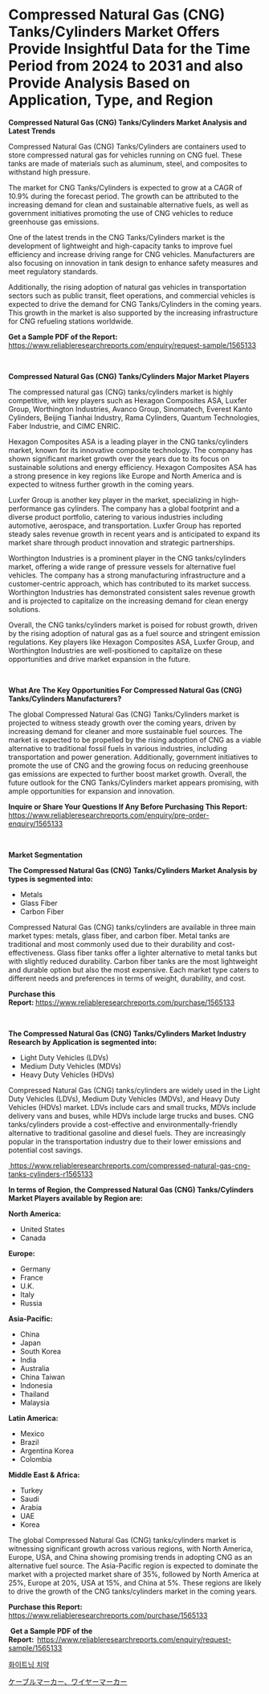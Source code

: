 <p><h1>Compressed Natural Gas (CNG) Tanks/Cylinders Market Offers Provide Insightful Data for the Time Period from 2024 to 2031 and also Provide Analysis Based on Application, Type, and Region</h1></p><p><strong>Compressed Natural Gas (CNG) Tanks/Cylinders Market Analysis and Latest Trends</strong></p>
<p><p>Compressed Natural Gas (CNG) Tanks/Cylinders are containers used to store compressed natural gas for vehicles running on CNG fuel. These tanks are made of materials such as aluminum, steel, and composites to withstand high pressure.</p><p>The market for CNG Tanks/Cylinders is expected to grow at a CAGR of 10.9% during the forecast period. The growth can be attributed to the increasing demand for clean and sustainable alternative fuels, as well as government initiatives promoting the use of CNG vehicles to reduce greenhouse gas emissions.</p><p>One of the latest trends in the CNG Tanks/Cylinders market is the development of lightweight and high-capacity tanks to improve fuel efficiency and increase driving range for CNG vehicles. Manufacturers are also focusing on innovation in tank design to enhance safety measures and meet regulatory standards.</p><p>Additionally, the rising adoption of natural gas vehicles in transportation sectors such as public transit, fleet operations, and commercial vehicles is expected to drive the demand for CNG Tanks/Cylinders in the coming years. This growth in the market is also supported by the increasing infrastructure for CNG refueling stations worldwide.</p></p>
<p><strong>Get a Sample PDF of the Report:&nbsp;</strong> <a href="https://www.reliableresearchreports.com/enquiry/request-sample/1565133">https://www.reliableresearchreports.com/enquiry/request-sample/1565133</a></p>
<p>&nbsp;</p>
<p><strong>Compressed Natural Gas (CNG) Tanks/Cylinders Major Market Players</strong></p>
<p><p>The compressed natural gas (CNG) tanks/cylinders market is highly competitive, with key players such as Hexagon Composites ASA, Luxfer Group, Worthington Industries, Avanco Group, Sinomatech, Everest Kanto Cylinders, Beijing Tianhai Industry, Rama Cylinders, Quantum Technologies, Faber Industrie, and CIMC ENRIC.</p><p>Hexagon Composites ASA is a leading player in the CNG tanks/cylinders market, known for its innovative composite technology. The company has shown significant market growth over the years due to its focus on sustainable solutions and energy efficiency. Hexagon Composites ASA has a strong presence in key regions like Europe and North America and is expected to witness further growth in the coming years.</p><p>Luxfer Group is another key player in the market, specializing in high-performance gas cylinders. The company has a global footprint and a diverse product portfolio, catering to various industries including automotive, aerospace, and transportation. Luxfer Group has reported steady sales revenue growth in recent years and is anticipated to expand its market share through product innovation and strategic partnerships.</p><p>Worthington Industries is a prominent player in the CNG tanks/cylinders market, offering a wide range of pressure vessels for alternative fuel vehicles. The company has a strong manufacturing infrastructure and a customer-centric approach, which has contributed to its market success. Worthington Industries has demonstrated consistent sales revenue growth and is projected to capitalize on the increasing demand for clean energy solutions.</p><p>Overall, the CNG tanks/cylinders market is poised for robust growth, driven by the rising adoption of natural gas as a fuel source and stringent emission regulations. Key players like Hexagon Composites ASA, Luxfer Group, and Worthington Industries are well-positioned to capitalize on these opportunities and drive market expansion in the future.</p></p>
<p>&nbsp;</p>
<p><strong>What Are The Key Opportunities For Compressed Natural Gas (CNG) Tanks/Cylinders Manufacturers?</strong></p>
<p><p>The global Compressed Natural Gas (CNG) Tanks/Cylinders market is projected to witness steady growth over the coming years, driven by increasing demand for cleaner and more sustainable fuel sources. The market is expected to be propelled by the rising adoption of CNG as a viable alternative to traditional fossil fuels in various industries, including transportation and power generation. Additionally, government initiatives to promote the use of CNG and the growing focus on reducing greenhouse gas emissions are expected to further boost market growth. Overall, the future outlook for the CNG Tanks/Cylinders market appears promising, with ample opportunities for expansion and innovation.</p></p>
<p><strong>Inquire or Share Your Questions If Any Before Purchasing This Report:</strong> <a href="https://www.reliableresearchreports.com/enquiry/pre-order-enquiry/1565133">https://www.reliableresearchreports.com/enquiry/pre-order-enquiry/1565133</a></p>
<p>&nbsp;</p>
<p><strong>Market Segmentation</strong></p>
<p><strong>The Compressed Natural Gas (CNG) Tanks/Cylinders Market Analysis by types is segmented into:</strong></p>
<p><ul><li>Metals</li><li>Glass Fiber</li><li>Carbon Fiber</li></ul></p>
<p><p>Compressed Natural Gas (CNG) tanks/cylinders are available in three main market types: metals, glass fiber, and carbon fiber. Metal tanks are traditional and most commonly used due to their durability and cost-effectiveness. Glass fiber tanks offer a lighter alternative to metal tanks but with slightly reduced durability. Carbon fiber tanks are the most lightweight and durable option but also the most expensive. Each market type caters to different needs and preferences in terms of weight, durability, and cost.</p></p>
<p><strong>Purchase this Report:&nbsp;</strong><a href="https://www.reliableresearchreports.com/purchase/1565133">https://www.reliableresearchreports.com/purchase/1565133</a></p>
<p>&nbsp;</p>
<p><strong>The Compressed Natural Gas (CNG) Tanks/Cylinders Market Industry Research by Application is segmented into:</strong></p>
<p><ul><li>Light Duty Vehicles (LDVs)</li><li>Medium Duty Vehicles (MDVs)</li><li>Heavy Duty Vehicles (HDVs)</li></ul></p>
<p><p>Compressed Natural Gas (CNG) tanks/cylinders are widely used in the Light Duty Vehicles (LDVs), Medium Duty Vehicles (MDVs), and Heavy Duty Vehicles (HDVs) market. LDVs include cars and small trucks, MDVs include delivery vans and buses, while HDVs include large trucks and buses. CNG tanks/cylinders provide a cost-effective and environmentally-friendly alternative to traditional gasoline and diesel fuels. They are increasingly popular in the transportation industry due to their lower emissions and potential cost savings.</p></p>
<p><a href="https://www.reliableresearchreports.com/compressed-natural-gas-cng-tanks-cylinders-r1565133">&nbsp;https://www.reliableresearchreports.com/compressed-natural-gas-cng-tanks-cylinders-r1565133</a></p>
<p><strong>In terms of Region, the Compressed Natural Gas (CNG) Tanks/Cylinders Market Players available by Region are:</strong></p>
<p>
    <p> <strong> North America: </strong>
        <ul>
            <li>United States</li>
            <li>Canada</li>
        </ul>
        </p> 
    <p> <strong> Europe: </strong>
        <ul>
            <li>Germany</li>
            <li>France</li>
            <li>U.K.</li>
            <li>Italy</li>
            <li>Russia</li>
        </ul>
        </p> 
    <p> <strong> Asia-Pacific: </strong>
        <ul>
            <li>China</li>
            <li>Japan</li>
            <li>South Korea</li>
            <li>India</li>
            <li>Australia</li>
            <li>China Taiwan</li>
            <li>Indonesia</li>
            <li>Thailand</li>
            <li>Malaysia</li>
        </ul>
        </p> 
    <p> <strong> Latin America: </strong>
        <ul>
            <li>Mexico</li>
            <li>Brazil</li>
            <li>Argentina Korea</li>
            <li>Colombia</li>
        </ul>
        </p> 
    <p> <strong> Middle East & Africa: </strong>
        <ul>
            <li>Turkey</li>
            <li>Saudi</li>
            <li>Arabia</li>
            <li>UAE</li>
            <li>Korea</li>
        </ul>
    </p>
    </p>
<p><p>The global Compressed Natural Gas (CNG) tanks/cylinders market is witnessing significant growth across various regions, with North America, Europe, USA, and China showing promising trends in adopting CNG as an alternative fuel source. The Asia-Pacific region is expected to dominate the market with a projected market share of 35%, followed by North America at 25%, Europe at 20%, USA at 15%, and China at 5%. These regions are likely to drive the growth of the CNG tanks/cylinders market in the coming years.</p></p>
<p><strong>Purchase this Report: </strong><a href="https://www.reliableresearchreports.com/purchase/1565133">https://www.reliableresearchreports.com/purchase/1565133</a></p>
<p>&nbsp;<strong>Get a Sample PDF of the Report:&nbsp;&nbsp;</strong><a href="https://www.reliableresearchreports.com/enquiry/request-sample/1565133">https://www.reliableresearchreports.com/enquiry/request-sample/1565133</a></p>
<p><strong></strong></p>
<p><p><a href="https://medium.com/@cheddar67856/%EC%B9%98%EC%95%84-%EB%AF%B8%EB%B0%B1%EC%B9%98-pastes-%EC%8B%9C%EC%9E%A5-%EC%9C%A0%ED%98%95-%EC%9D%91%EC%9A%A9-%EB%B0%8F-%EC%A7%80%EB%A6%AC%EC%97%90-%EB%8C%80%ED%95%9C-%ED%8F%AC%EA%B4%84%EC%A0%81-%ED%8F%89%EA%B0%80-f0808d62d214">화이트닝 치약</a></p><p><a href="https://medium.com/@alfredodance/%E9%9B%BB%E7%B7%9A%E3%81%A8%E3%83%AF%E3%82%A4%E3%83%A4%E3%83%BC%E3%83%9E%E3%83%BC%E3%82%AB%E3%83%BC%E5%B8%82%E5%A0%B4%E3%81%AE%E3%83%88%E3%83%AC%E3%83%B3%E3%83%89%E3%81%8A%E3%82%88%E3%81%B3%E5%B8%82%E5%A0%B4%E5%88%86%E6%9E%90%E3%81%AF-2024%E5%B9%B4%E3%81%8B%E3%82%892031%E5%B9%B4%E3%81%BE%E3%81%A7%E3%81%AE%E6%9C%9F%E9%96%93%E3%81%AB%E4%BA%88%E6%B8%AC%E3%81%95%E3%82%8C%E3%81%A6%E3%81%84%E3%81%BE%E3%81%99-430e85409a49">ケーブルマーカー、ワイヤーマーカー</a></p></p>